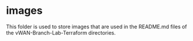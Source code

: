 # images

This folder is used to store images that are used in the README.md files of the vWAN-Branch-Lab-Terraform directories.
